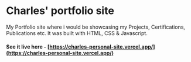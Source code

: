 # Charles' portfolio site

My Portfolio site where i would be showcasing my Projects, Certifications, Publications etc. It was built with HTML, CSS & Javascript.

#### See it live here - [https://charles-personal-site.vercel.app/](https://charles-personal-site.vercel.app/)

<!--=============== TESTIMONIALS 
<br>

## This is what it looks like

<br>

### In dark mode

![In dark mode](./preview/Dark-Mode.png)

### In light mode

![In light mode](./preview/Light-Mode.png) ===============-->
